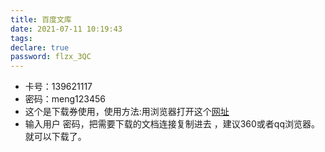 ```yaml
---
title: 百度文库
date: 2021-07-11 10:19:43
tags:
declare: true
password: flzx_3QC
---
```

- 卡号：139621117
- 密码：meng123456
- 这个是下载券使用，使用方法:用浏览器打开这个[网址](http://139.224.236.108/3.html)
- 输入用户 密码，把需要下载的文档连接复制进去 ，建议360或者qq浏览器。就可以下载了。